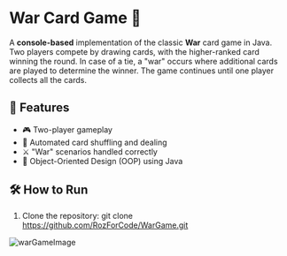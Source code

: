 # War Card Game 🎴

A **console-based** implementation of the classic **War** card game in Java. Two players compete by drawing cards, with the higher-ranked card winning the round. In case of a tie, a "war" occurs where additional cards are played to determine the winner. The game continues until one player collects all the cards.

## 📌 Features
- 🎮 Two-player gameplay
- 🔄 Automated card shuffling and dealing
- ⚔️ "War" scenarios handled correctly
- 📜 Object-Oriented Design (OOP) using Java

## 🛠️ How to Run
1. Clone the repository:
   git clone https://github.com/RozForCode/WarGame.git

![warGameImage](https://github.com/user-attachments/assets/7e2d9b0f-ec3f-430e-940c-02830182c99c)
